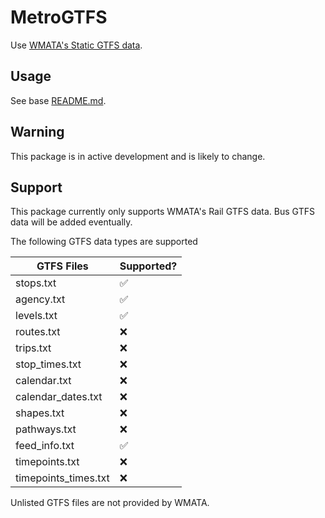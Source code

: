 #  MetroGTFS

Use [WMATA's Static GTFS data](https://developer.wmata.com/docs/services/gtfs/operations/bus-gtfs-static).

## Usage

See base [README.md](../../README.md).

## Warning

This package is in active development and is likely to change.

## Support

This package currently only supports WMATA's Rail GTFS data. Bus GTFS data will be added eventually.

The following GTFS data types are supported

| GTFS Files | Supported? |  
| - | - |
| stops.txt | ✅ | 
| agency.txt | ✅ | 
| levels.txt | ✅ | 
| routes.txt | ❌ | 
| trips.txt | ❌ | 
| stop_times.txt | ❌ | 
| calendar.txt | ❌ | 
| calendar_dates.txt | ❌ | 
| shapes.txt | ❌ | 
| pathways.txt | ❌ | 
| feed_info.txt | ✅ | 
| timepoints.txt | ❌ |
| timepoints_times.txt | ❌ |

Unlisted GTFS files are not provided by WMATA.
